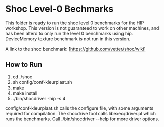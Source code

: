 # Shoc Level-0 Bechmarks

This folder is ready to run the shoc level 0 benchmarks for the HIP workshop.
This version is not guaranteed to work on other machines, and has been alterd to only run the level 0 benchmarks using hip.
DeviceMemory texture benchmark is not run in this version.

A link to the shoc benchmark: [https://github.com/vetter/shoc/wiki]

## How to Run
1. cd ./shoc
2. sh config/conf-kleurplaat.sh
3. make
4. make install
5. ./bin/shocdriver -hip -s 4

config/conf-kleurplaat.sh calls the configure file, with some arguments required for compilation.
The shocdrive tool calls libexec/driver.pl which runs the benchmarks. Call ./bin/shocdriver --help for more driver options.
